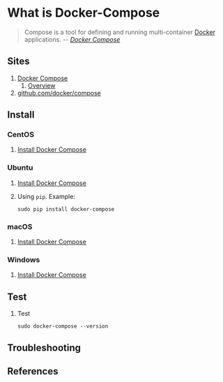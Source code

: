 # What is Docker-Compose

> Compose is a tool for defining and running multi-container
> [Docker](docker.md) applications.
> -- *[Docker Compose](https://docs.docker.com/compose/)*

## Sites

1. [Docker Compose](https://docs.docker.com/compose/)
    1. [Overview](https://docs.docker.com/compose/overview/)
1. [github.com/docker/compose](https://github.com/docker/compose)

## Install

### CentOS

1. [Install Docker Compose](https://docs.docker.com/compose/install/)

### Ubuntu

1. [Install Docker Compose](https://docs.docker.com/compose/install/)
1. Using `pip`.  Example:

    ```console
    sudo pip install docker-compose
    ```

### macOS

1. [Install Docker Compose](https://docs.docker.com/compose/install/)

### Windows

1. [Install Docker Compose](https://docs.docker.com/compose/install/)

## Test

1. Test

    ```console
    sudo docker-compose --version
    ```

## Troubleshooting

## References
